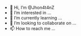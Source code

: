 - 👋 Hi, I’m @Jhon4t4nZ
- 👀 I’m interested in ...
- 🌱 I’m currently learning ...
- 💞️ I’m looking to collaborate on ...
- 📫 How to reach me ...

<!---
Jhon4t4nZ/Jhon4t4nZ is a ✨ special ✨ repository because its `README.md` (this file) appears on your GitHub profile.
You can click the Preview link to take a look at your changes.
--->
